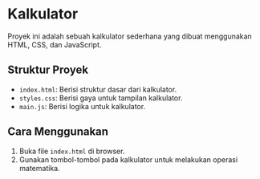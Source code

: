 # Kalkulator

Proyek ini adalah sebuah kalkulator sederhana yang dibuat menggunakan HTML, CSS, dan JavaScript.

## Struktur Proyek

- `index.html`: Berisi struktur dasar dari kalkulator.
- `styles.css`: Berisi gaya untuk tampilan kalkulator.
- `main.js`: Berisi logika untuk kalkulator.

## Cara Menggunakan

1. Buka file `index.html` di browser.
2. Gunakan tombol-tombol pada kalkulator untuk melakukan operasi matematika.
